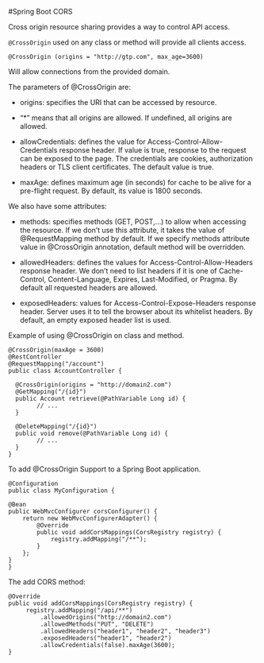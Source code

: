 #Spring Boot CORS

Cross origin resource sharing provides a way to control API access.

`@CrossOrigin` used on any class or method will provide all clients access.

`@CrossOrigin (origins = "http://gtp.com", max_age=3600)`

Will allow connections from the provided domain.

The parameters of @CrossOrigin are:

- origins: specifies the URI that can be accessed by resource. 

- “*” means that all origins are allowed. If undefined, all origins are allowed.
 
- allowCredentials: defines the value for Access-Control-Allow-Credentials response header. If value is true, response to the request can be exposed to the page. The credentials are cookies, authorization headers or TLS client certificates. The default value is true.

- maxAge: defines maximum age (in seconds) for cache to be alive for a pre-flight request. By default, its value is 1800 seconds.

We also have some attributes:

- methods: specifies methods (GET, POST,…) to allow when accessing the resource. If we don’t use this attribute, it takes the value of @RequestMapping method by default. If we specify methods attribute value in @CrossOrigin annotation, default method will be overridden.

- allowedHeaders: defines the values for Access-Control-Allow-Headers response header. We don’t need to list headers if it is one of Cache-Control, Content-Language, Expires, Last-Modified, or Pragma. By default all requested headers are allowed.

- exposedHeaders: values for Access-Control-Expose-Headers response header. Server uses it to tell the browser about its whitelist headers. By default, an empty exposed header list is used.

Example of using @CrossOrigin on class and method.

	@CrossOrigin(maxAge = 3600)
	@RestController
	@RequestMapping("/account")
	public class AccountController {
	
	  @CrossOrigin(origins = "http://domain2.com")
	  @GetMapping("/{id}")
	  public Account retrieve(@PathVariable Long id) {
			// ...
	  }
	
	  @DeleteMapping("/{id}")
	  public void remove(@PathVariable Long id) {
			// ...
	  }
	}



To add @CrossOrigin Support to a Spring Boot application.

    @Configuration
    public class MyConfiguration {

    @Bean
    public WebMvcConfigurer corsConfigurer() {
        return new WebMvcConfigurerAdapter() {
            @Override
            public void addCorsMappings(CorsRegistry registry) {
                registry.addMapping("/**");
            }
        };
    }
    }
    
The add CORS method:
    
    
    @Override
    public void addCorsMappings(CorsRegistry registry) {
	     registry.addMapping("/api/**")
		     .allowedOrigins("http://domain2.com")
		     .allowedMethods("PUT", "DELETE")
			 .allowedHeaders("header1", "header2", "header3")
		     .exposedHeaders("header1", "header2")
		     .allowCredentials(false).maxAge(3600);
    }


